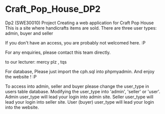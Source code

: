 # Craft_Pop_House_DP2
Dp2 (SWE30010) Project
Creating a web application for Craft Pop House
This is a site where handicrafts items are sold.
There are three user types: admin, buyer and seller

If you don't have an access, you are probably not welcomed here. :P

For any enquiries, please contact this team directly.

to our lecturer: mercy plz , tqs

For database, Please just import the cph.sql into phpmyadmin.
And enjoy the website ! :P

To access into admin, seller and buyer please change the user_type in users table database.
Modifying the user_type into 'admin', 'seller' or 'user'.
Admin user_type will lead your login into admin site.
Seller user_type will lead your login into seller site.
User (buyer) user_type will lead your login into the website.

